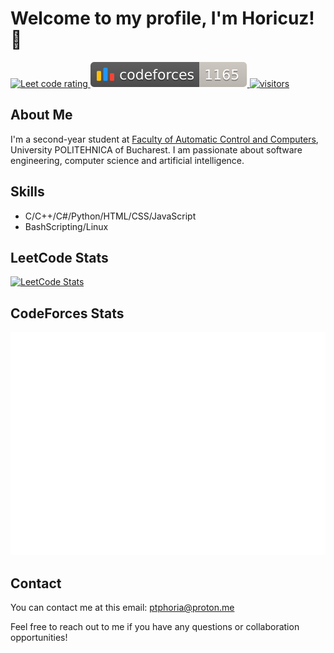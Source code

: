 # Welcome to my profile, I'm Horicuz! 👋
  
 <a href="https://leetcode.com/Horicuz/">
    <img src="https://cp-logo.vercel.app/leetcode/Horicuz" alt="Leet code rating" />
  </a>
  <a href="https://codeforces.com/profile/Horicuz">
    <img src="https://raw.githubusercontent.com/Horicuz/cf-stats/main/output/rating.svg" alt="CodeForces Rating" />
  </a>
  <a href="https://github.com/Horicuz/">
    <img src="https://komarev.com/ghpvc/?username=Horicuz" alt="visitors" />
  </a>
  
## About Me
I'm a second-year student at <a href="http://acs.pub.ro/">Faculty of Automatic Control and Computers</a>, University POLITEHNICA of Bucharest. I am passionate about software engineering, computer science and artificial intelligence.

## Skills
- C/C++/C#/Python/HTML/CSS/JavaScript
- BashScripting/Linux

  
## LeetCode Stats
[![LeetCode Stats](https://leetcode.card.workers.dev/Horicuz?theme=auto&font=baloo&extension=null)](https://leetcode.com/Horicuz/)

## CodeForces Stats
![](https://raw.githubusercontent.com/Horicuz/cf-stats/main/output/light_card.svg)

## Contact

You can contact me at this email: ptphoria@proton.me

Feel free to reach out to me if you have any questions or collaboration opportunities!
